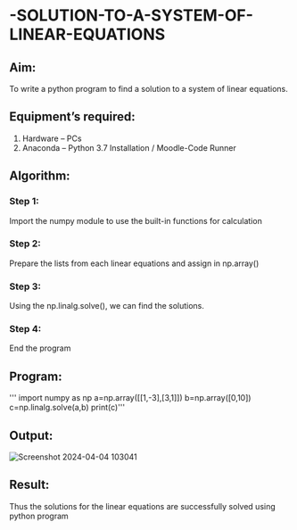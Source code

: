 # -SOLUTION-TO-A-SYSTEM-OF-LINEAR-EQUATIONS
## Aim:
To write a python program to find a solution to a system of linear equations.
## Equipment’s required:
1. 	Hardware – PCs
2. 	Anaconda – Python 3.7 Installation / Moodle-Code Runner
## Algorithm:
### Step 1: 
Import the numpy module to use the built-in functions for calculation
### Step 2: 
Prepare the lists from each linear equations and assign in np.array()
### Step 3: 
Using the np.linalg.solve(), we can find the solutions.
### Step 4: 
End the program
## Program:
'''
import numpy as np
a=np.array([[1,-3],[3,1]])
b=np.array([0,10])
c=np.linalg.solve(a,b)
print(c)'''

## Output:
![Screenshot 2024-04-04 103041](https://github.com/ArchanaSharikalHarinarayanan/-SOLUTION-TO-A-SYSTEM-OF-LINEAR-EQUATIONS/assets/155508176/5e953016-4f31-47db-9905-7c2083bff0cd)

## Result: 
Thus the solutions for the linear equations are successfully solved using python program

